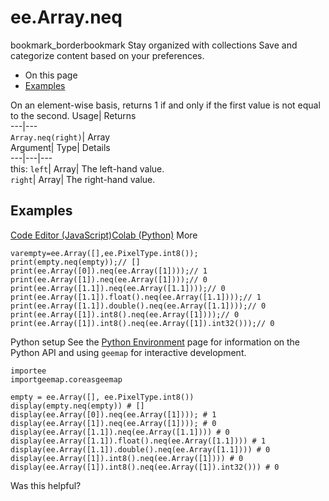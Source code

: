  
#  ee.Array.neq 
bookmark_borderbookmark Stay organized with collections  Save and categorize content based on your preferences.
  * On this page
  * [Examples](https://developers.google.com/earth-engine/apidocs/ee-array-neq#examples)


On an element-wise basis, returns 1 if and only if the first value is not equal to the second. 
Usage| Returns  
---|---  
`Array.neq(right)`| Array  
Argument| Type| Details  
---|---|---  
this: `left`| Array| The left-hand value.  
`right`| Array| The right-hand value.  
## Examples
[Code Editor (JavaScript)](https://developers.google.com/earth-engine/apidocs/ee-array-neq#code-editor-javascript-sample)[Colab (Python)](https://developers.google.com/earth-engine/apidocs/ee-array-neq#colab-python-sample) More
```
varempty=ee.Array([],ee.PixelType.int8());
print(empty.neq(empty));// []
print(ee.Array([0]).neq(ee.Array([1])));// 1
print(ee.Array([1]).neq(ee.Array([1])));// 0
print(ee.Array([1.1]).neq(ee.Array([1.1])));// 0
print(ee.Array([1.1]).float().neq(ee.Array([1.1])));// 1
print(ee.Array([1.1]).double().neq(ee.Array([1.1])));// 0
print(ee.Array([1]).int8().neq(ee.Array([1])));// 0
print(ee.Array([1]).int8().neq(ee.Array([1]).int32()));// 0
```
Python setup
See the [ Python Environment](https://developers.google.com/earth-engine/guides/python_install) page for information on the Python API and using `geemap` for interactive development.
```
importee
importgeemap.coreasgeemap
```
```
empty = ee.Array([], ee.PixelType.int8())
display(empty.neq(empty)) # []
display(ee.Array([0]).neq(ee.Array([1]))); # 1
display(ee.Array([1]).neq(ee.Array([1]))); # 0
display(ee.Array([1.1]).neq(ee.Array([1.1]))) # 0
display(ee.Array([1.1]).float().neq(ee.Array([1.1]))) # 1
display(ee.Array([1.1]).double().neq(ee.Array([1.1]))) # 0
display(ee.Array([1]).int8().neq(ee.Array([1]))) # 0
display(ee.Array([1]).int8().neq(ee.Array([1]).int32())) # 0
```

Was this helpful?
